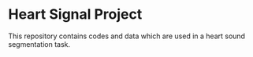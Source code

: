 # Heart Signal Project

This repository contains codes and data which are used in a heart sound segmentation task.
